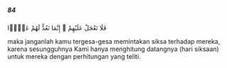 ##### 84

<span class="ayah">فَلَا تَعْجَلْ عَلَيْهِمْ ۖ إِنَّمَا نَعُدُّ لَهُمْ عَدًّۭا</span>

<span class="ayah_translation">maka janganlah kamu tergesa-gesa memintakan siksa terhadap mereka, karena sesungguhnya Kami hanya menghitung datangnya (hari siksaan) untuk mereka dengan perhitungan yang teliti.</span>
